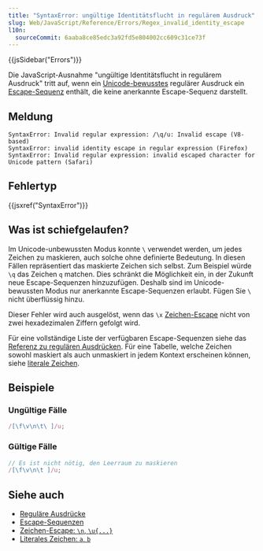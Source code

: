 ```yaml
---
title: "SyntaxError: ungültige Identitätsflucht in regulärem Ausdruck"
slug: Web/JavaScript/Reference/Errors/Regex_invalid_identity_escape
l10n:
  sourceCommit: 6aaba8ce85edc3a92fd5e804002cc609c31ce73f
---
```


{{jsSidebar("Errors")}}

Die JavaScript-Ausnahme "ungültige Identitätsflucht in regulärem Ausdruck" tritt auf, wenn ein [Unicode-bewusstes](/de/docs/Web/JavaScript/Reference/Global_Objects/RegExp/unicode#unicode-aware_mode) regulärer Ausdruck ein [Escape-Sequenz](/de/docs/Web/JavaScript/Reference/Regular_expressions#escape_sequences) enthält, die keine anerkannte Escape-Sequenz darstellt.

## Meldung

```plain
SyntaxError: Invalid regular expression: /\q/u: Invalid escape (V8-based)
SyntaxError: invalid identity escape in regular expression (Firefox)
SyntaxError: Invalid regular expression: invalid escaped character for Unicode pattern (Safari)
```

## Fehlertyp

{{jsxref("SyntaxError")}}

## Was ist schiefgelaufen?

Im Unicode-unbewussten Modus konnte `\` verwendet werden, um jedes Zeichen zu maskieren, auch solche ohne definierte Bedeutung. In diesen Fällen repräsentiert das maskierte Zeichen sich selbst. Zum Beispiel würde `\q` das Zeichen `q` matchen. Dies schränkt die Möglichkeit ein, in der Zukunft neue Escape-Sequenzen hinzuzufügen. Deshalb sind im Unicode-bewussten Modus nur anerkannte Escape-Sequenzen erlaubt. Fügen Sie `\` nicht überflüssig hinzu.

Dieser Fehler wird auch ausgelöst, wenn das `\x` [Zeichen-Escape](/de/docs/Web/JavaScript/Reference/Regular_expressions/Character_escape) nicht von zwei hexadezimalen Ziffern gefolgt wird.

Für eine vollständige Liste der verfügbaren Escape-Sequenzen siehe das [Referenz zu regulären Ausdrücken](/de/docs/Web/JavaScript/Reference/Regular_expressions#escape_sequences). Für eine Tabelle, welche Zeichen sowohl maskiert als auch unmaskiert in jedem Kontext erscheinen können, siehe [literale Zeichen](/de/docs/Web/JavaScript/Reference/Regular_expressions/Literal_character).

## Beispiele

### Ungültige Fälle

```js example-bad
/[\f\v\n\t\ ]/u;
```

### Gültige Fälle

```js example-good
// Es ist nicht nötig, den Leerraum zu maskieren
/[\f\v\n\t ]/u;
```

## Siehe auch

- [Reguläre Ausdrücke](/de/docs/Web/JavaScript/Reference/Regular_expressions)
- [Escape-Sequenzen](/de/docs/Web/JavaScript/Reference/Regular_expressions#escape_sequences)
- [Zeichen-Escape: `\n`, `\u{...}`](/de/docs/Web/JavaScript/Reference/Regular_expressions/Character_escape)
- [Literales Zeichen: `a`, `b`](/de/docs/Web/JavaScript/Reference/Regular_expressions/Literal_character)
